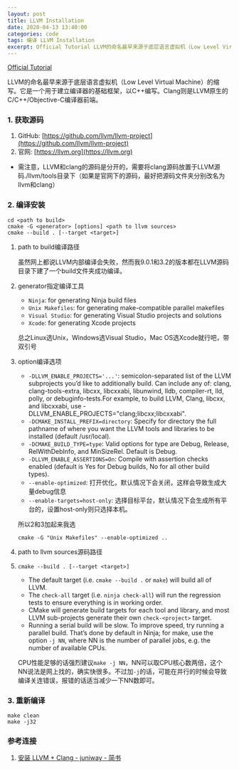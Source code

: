 ```yaml
---
layout: post
title: LLVM Installation
date: 2020-04-13 13:40:00
categories: code
tags: 编译 LLVM Installation
excerpt: Official Tutorial LLVM的命名最早来源于底层语言虚拟机（Low Level Virtual Machine）的缩写。它是一个用于建立编译器的基础框架，以C++编写。Clang则是LLVM原生的C/C++/Objective-C编译器前端。 1 获取源码 GitHub 官网 需注意，LLVM和clang的源码是分开的，需要将clang源码放置于LLVM源码tools目录下（如果是官网下的源码...
---
```


[Official Tutorial](http://llvm.org/docs/GettingStarted.html)

LLVM的命名最早来源于底层语言虚拟机（Low Level Virtual Machine）的缩写。它是一个用于建立编译器的基础框架，以C++编写。Clang则是LLVM原生的C/C++/Objective-C编译器前端。

### 1. 获取源码

1. GitHub: [https://github.com/llvm/llvm-project](https://github.com/llvm/llvm-project)
2. 官网: [https://llvm.org](https://llvm.org)

- 需注意，LLVM和clang的源码是分开的，需要将clang源码放置于LLVM源码./llvm/tools目录下（如果是官网下的源码，最好把源码文件夹分别改名为llvm和clang）

### 2. 编译安装

```
cd <path to build>
cmake -G <generator> [options] <path to llvm sources>
cmake --build . [--target <target>]
```
1. path to build编译路径

    虽然网上都说LLVM内部编译会失败，然而我9.0.1和3.2的版本都在LLVM源码目录下建了一个build文件夹成功编译。

2. generator指定编译工具
    - `Ninja`: for generating Ninja build files
    - `Unix Makefiles`: for generating make-compatible parallel makefiles
    - `Visual Studio`: for generating Visual Studio projects and solutions
    - `Xcode`: for generating Xcode projects

    总之Linux选Unix，Windows选Visual Studio，Mac OS选Xcode就行吧，带双引号

3. option编译选项
    - `-DLLVM_ENABLE_PROJECTS='...'`: semicolon-separated list of the LLVM subprojects you’d like to additionally build. Can include any of: clang, clang-tools-extra, libcxx, libcxxabi, libunwind, lldb, compiler-rt, lld, polly, or debuginfo-tests.For example, to build LLVM, Clang, libcxx, and libcxxabi, use -DLLVM_ENABLE_PROJECTS="clang;libcxx;libcxxabi".
    - `-DCMAKE_INSTALL_PREFIX=directory`: Specify for directory the full pathname of where you want the LLVM tools and libraries to be installed (default /usr/local).
    - `-DCMAKE_BUILD_TYPE=type`: Valid options for type are Debug, Release, RelWithDebInfo, and MinSizeRel. Default is Debug.
    - `-DLLVM_ENABLE_ASSERTIONS=On`: Compile with assertion checks enabled (default is Yes for Debug builds, No for all other build types).
    - `--enable-optimized`: 打开优化，默认情况下会关闭，这样会导致生成大量debug信息
    - `--enable-targets=host-only`: 选择目标平台，默认情况下会生成所有平台的，设置host-only则只选择本机。

    所以2和3加起来我选
    ```
    cmake -G "Unix Makefiles" --enable-optimized ..
    ```

4. path to llvm sources源码路径

5. `cmake --build . [--target <target>]`
    - The default target (i.e. `cmake --build .` or `make`) will build all of LLVM.
    - The `check-all` target (i.e. `ninja check-all`) will run the regression tests to ensure everything is in working order.
    - CMake will generate build targets for each tool and library, and most LLVM sub-projects generate their own `check-<project>` target.
    - Running a serial build will be slow. To improve speed, try running a parallel build. That’s done by default in Ninja; for make, use the option `-j NN`, where NN is the number of parallel jobs, e.g. the number of available CPUs.

    CPU性能足够的话强烈建议`make -j NN`，NN可以取CPU核心数两倍，这个NN说法是网上找的，确实快很多。不过加`-j`的话，可能在并行的时候会导致编译关连错误，报错的话适当减少一下NN数即可。

### 3. 重新编译

```
make clean
make -j32
```

### 参考连接

1. [安装 LLVM + Clang - juniway - 简书](https://www.jianshu.com/p/598b7094b8c1)